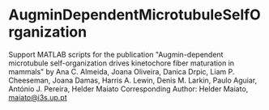 # AugminDependentMicrotubuleSelfOrganization

Support MATLAB scripts for the publication
"Augmin-dependent microtubule self-organization drives kinetochore fiber maturation in mammals"
by 
Ana C. Almeida, Joana Oliveira, Danica Drpic, Liam P. Cheeseman, Joana Damas, Harris A. Lewin, Denis M. Larkin, Paulo Aguiar, António J. Pereira, Helder Maiato
Corresponding Author: Helder Maiato, maiato@i3s.up.pt
